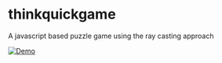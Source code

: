 # thinkquickgame
A javascript based puzzle game using the ray casting approach


[![Demo](https://img.youtube.com/vi/T-hkO3fQBADkk/0.jpg)](http://www.youtube.com/watch?v=hkO3fQBADkk)

